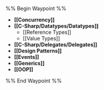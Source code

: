 %% Begin Waypoint %%
- **[[Concurrency]]**
- **[[C-Sharp/Datatypes/Datatypes]]**
	- [[Reference Types]]
	- [[Value Types]]
- **[[C-Sharp/Delegates/Delegates]]**
- **[[Design Patterns]]**
- **[[Events]]**
- **[[Generics]]**
- **[[OOP]]**

%% End Waypoint %%
